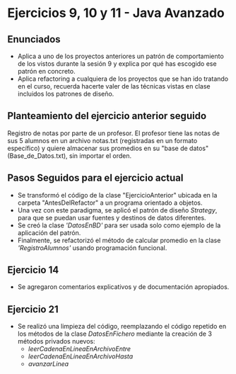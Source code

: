 # Ejercicios 9, 10 y 11 - Java Avanzado

## Enunciados
+ Aplica a uno de los proyectos anteriores un patrón de comportamiento de los vistos durante la sesión 9 y explica por qué has escogido ese patrón en concreto.
+ Aplica refactoring a cualquiera de los proyectos que se han ido tratando en el curso, recuerda hacerte valer de las técnicas vistas en clase incluidos los patrones de diseño.

## Planteamiento del ejercicio anterior seguido

Registro de notas por parte de un profesor. El profesor tiene las notas de sus 5 alumnos en un archivo notas.txt (registradas en un formato específico)
y quiere almacenar sus promedios en su "base de datos" (Base_de_Datos.txt), sin importar el orden.

## Pasos Seguidos para el ejercicio actual
+ Se transformó el código de la clase "EjercicioAnterior" ubicada en la carpeta "AntesDelRefactor" a un programa orientado a objetos.
+ Una vez con este paradigma, se aplicó el patrón de diseño *Strategy*, para que se puedan usar fuentes y destinos de datos diferentes.
+ Se creó la clase *'DatosEnBD'* para ser usada solo como ejemplo de la aplicación del patrón.
+ Finalmente, se refactorizó el método de calcular promedio en la clase *'RegistroAlumnos'* usando programación funcional.

## Ejercicio 14
+ Se agregaron comentarios explicativos y de documentación apropiados.

## Ejercicio 21
+ Se realizó una limpieza del código, reemplazando el código repetido en los métodos de la clase *DatosEnFichero* mediante la creación de 3 métodos privados nuevos:
  + *leerCadenaEnLineaEnArchivoEntre*
  + *leerCadenaEnLineaEnArchivoHasta*
  + *avanzarLinea*